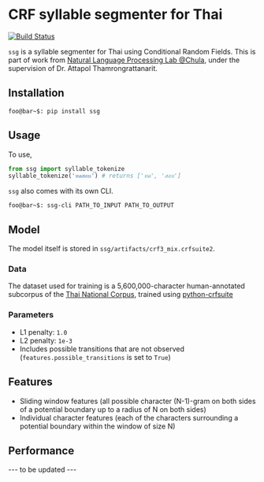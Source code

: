 # CRF syllable segmenter for Thai
[![Build Status](https://www.travis-ci.com/ponrawee/ssg.svg?branch=master)](https://www.travis-ci.com/ponrawee/ssg)

`ssg` is a syllable segmenter for Thai using Conditional Random Fields. This is part of work from [Natural Language Processing Lab @Chula](https://attapol.github.io/lab.html), under the supervision of Dr. Attapol Thamrongrattanarit.

## Installation
```console
foo@bar~$: pip install ssg
```

## Usage
To use,

```python
from ssg import syllable_tokenize
syllable_tokenize('ทดสอบ') # returns ['ทด', 'สอบ']
```

`ssg` also comes with its own CLI. 

```console
foo@bar~$: ssg-cli PATH_TO_INPUT PATH_TO_OUTPUT
```

## Model
The model itself is stored in `ssg/artifacts/crf3_mix.crfsuite2`. 

### Data
The dataset used for training is a 5,600,000-character human-annotated subcorpus of the [Thai National Corpus](http://www.arts.chula.ac.th/~ling/tnc3/), trained using [python-crfsuite](https://pypi.org/project/python-crfsuite/)

### Parameters
- L1 penalty: `1.0` 
- L2 penalty: `1e-3`
- Includes possible transitions that are not observed (`features.possible_transitions` is set to `True`)

## Features
- Sliding window features (all possible character (N-1)-gram on both sides of a potential boundary 
up to a radius of N on both sides)
- Individual character features (each of the characters surrounding a potential boundary within the window of size N)

## Performance
--- to be updated ---
